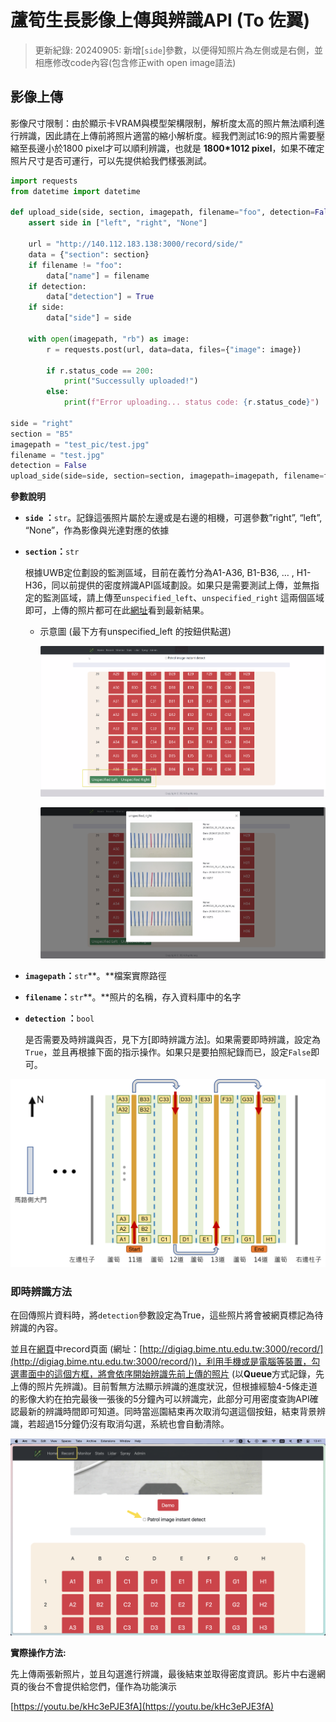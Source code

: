 # 蘆筍生長影像上傳與辨識API (To 佐翼)

> 更新紀錄:
20240905: 新增[`side`]參數，以便得知照片為左側或是右側，並相應修改code內容(包含修正with open image語法)
>

## 影像上傳

影像尺寸限制：由於顯示卡VRAM與模型架構限制，解析度太高的照片無法順利進行辨識，因此請在上傳前將照片適當的縮小解析度。經我們測試16:9的照片需要壓縮至長邊小於1800 pixel才可以順利辨識，也就是 **1800*1012 pixel**，如果不確定照片尺寸是否可運行，可以先提供給我們樣張測試。

```python
import requests
from datetime import datetime

def upload_side(side, section, imagepath, filename="foo", detection=False):
    assert side in ["left", "right", "None"]

    url = "http://140.112.183.138:3000/record/side/"
    data = {"section": section}
    if filename != "foo":
        data["name"] = filename
    if detection:
        data["detection"] = True
    if side:
        data["side"] = side

    with open(imagepath, "rb") as image:
        r = requests.post(url, data=data, files={"image": image})

        if r.status_code == 200:
            print("Successully uploaded!")
        else:
            print(f"Error uploading... status code: {r.status_code}")

side = "right"
section = "B5"
imagepath = "test_pic/test.jpg"
filename = "test.jpg"
detection = False
upload_side(side=side, section=section, imagepath=imagepath, filename=filename, detection=detection)

```

**參數說明**

- **`side` ：**`str`。記錄這張照片屬於左邊或是右邊的相機，可選參數”right”, “left”, “None”，作為影像與光達對應的依據
- **`section`：**`str`

    根據UWB定位劃設的監測區域，目前在義竹分為A1-A36, B1-B36, … , H1-H36，同以前提供的密度辨識API區域劃設。如果只是需要測試上傳，並無指定的監測區域，請上傳至`unspecified_left`、`unspecified_right` 這兩個區域即可，上傳的照片都可在此[網址](http://digiag.bime.ntu.edu.tw:3000/record/)看到最新結果。

    - 示意圖 (最下方有unspecified_left 的按鈕供點選)


        ![unspecified_btn.png](readme_imgs/unspecified_btn.png)

        ![unspecified_result.png](readme_imgs/unspecified_result.png)

- **`imagepath`：**`str`**。**檔案實際路徑
- **`filename`：**`str`**。**照片的名稱，存入資料庫中的名字
- **`detection` ：**`bool`

    是否需要及時辨識與否，見下方[即時辨識方法]。如果需要即時辨識，設定為`True`，並且再根據下面的指示操作。如果只是要拍照紀錄而已，設定`False`即可。


![section.png](readme_imgs/section.png)

### 即時辨識方法

在回傳照片資料時，將`detection`參數設定為True，這些照片將會被網頁標記為待辨識的內容。

並且在[網頁](http://digiag.bime.ntu.edu.tw:3000/record/)中record頁面 (網址：[http://digiag.bime.ntu.edu.tw:3000/record/](http://digiag.bime.ntu.edu.tw:3000/record/))，利用手機或是電腦等裝置，勾選畫面中的這個方框，將會依序開始辨識先前上傳的照片 (以**Queue**方式記錄，先上傳的照片先辨識)。目前暫無方法顯示辨識的進度狀況，但根據經驗4-5條走道的影像大約在拍完最後一張後的5分鐘內可以辨識完，此部分可用密度查詢API確認最新的辨識時間即可知道。同時當巡園結束再次取消勾選這個按鈕，結束背景辨識，若超過15分鐘仍沒有取消勾選，系統也會自動清除。

![detection_btn.png](readme_imgs/detection_btn.png)


**實際操作方法:**

先上傳兩張新照片，並且勾選進行辨識，最後結束並取得密度資訊。影片中右邊網頁的後台不會提供給您們，僅作為功能演示

[https://youtu.be/kHc3ePJE3fA](https://youtu.be/kHc3ePJE3fA)